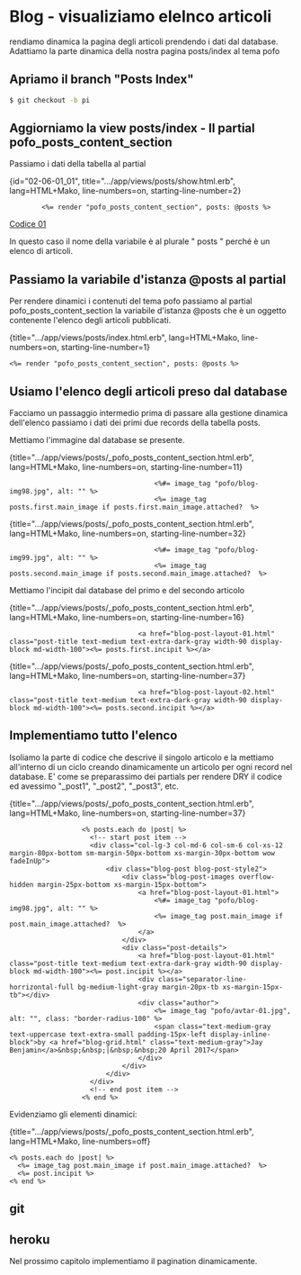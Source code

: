 # Blog - visualiziamo elelnco articoli

rendiamo dinamica la pagina degli articoli prendendo i dati dal database.
Adattiamo la parte dinamica della nostra pagina posts/index al tema pofo




## Apriamo il branch "Posts Index"

```bash
$ git checkout -b pi
```




## Aggiorniamo la view posts/index - Il partial pofo_posts_content_section

Passiamo i dati della tabella al partial

{id="02-06-01_01", title=".../app/views/posts/show.html.erb", lang=HTML+Mako, line-numbers=on, starting-line-number=2}
```
        <%= render "pofo_posts_content_section", posts: @posts %>
```

[Codice 01](#02-06-01_01all)

In questo caso il nome della variabile è al plurale " posts " perché è un elenco di articoli.




## Passiamo la variabile d'istanza @posts al partial

Per rendere dinamici i contenuti del tema pofo passiamo al partial pofo_posts_content_section la variabile d'istanza @posts che è un oggetto contenente l'elenco degli articoli pubblicati.

{title=".../app/views/posts/index.html.erb", lang=HTML+Mako, line-numbers=on, starting-line-number=1}
```
<%= render "pofo_posts_content_section", posts: @posts %>
```




## Usiamo l'elenco degli articoli preso dal database

Facciamo un passaggio intermedio prima di passare alla gestione dinamica dell'elenco passiamo i dati dei primi due records della tabella posts.

Mettiamo l'immagine dal database se presente.

{title=".../app/views/posts/_pofo_posts_content_section.html.erb", lang=HTML+Mako, line-numbers=on, starting-line-number=11}
```
                                    <%#= image_tag "pofo/blog-img98.jpg", alt: "" %>
                                    <%= image_tag posts.first.main_image if posts.first.main_image.attached?  %>
```

{title=".../app/views/posts/_pofo_posts_content_section.html.erb", lang=HTML+Mako, line-numbers=on, starting-line-number=32}
```
                                    <%#= image_tag "pofo/blog-img99.jpg", alt: "" %>
                                    <%= image_tag posts.second.main_image if posts.second.main_image.attached?  %>
```

Mettiamo l'incipit dal database del primo e del secondo articolo

{title=".../app/views/posts/_pofo_posts_content_section.html.erb", lang=HTML+Mako, line-numbers=on, starting-line-number=16}
```
                                <a href="blog-post-layout-01.html" class="post-title text-medium text-extra-dark-gray width-90 display-block md-width-100"><%= posts.first.incipit %></a>
```

{title=".../app/views/posts/_pofo_posts_content_section.html.erb", lang=HTML+Mako, line-numbers=on, starting-line-number=37}
```
                                <a href="blog-post-layout-02.html" class="post-title text-medium text-extra-dark-gray width-90 display-block md-width-100"><%= posts.second.incipit %></a>
```




## Implementiamo tutto l'elenco

Isoliamo la parte di codice che descrive il singolo articolo e la mettiamo all'interno di un ciclo creando dinamicamente un articolo per ogni record nel database.
E' come se preparassimo dei partials per rendere DRY il codice ed avessimo "_post1", "_post2", "_post3", etc.

{title=".../app/views/posts/_pofo_posts_content_section.html.erb", lang=HTML+Mako, line-numbers=on, starting-line-number=37}
```
                  <% posts.each do |post| %>
                    <!-- start post item -->
                    <div class="col-lg-3 col-md-6 col-sm-6 col-xs-12 margin-80px-bottom sm-margin-50px-bottom xs-margin-30px-bottom wow fadeInUp">
                        <div class="blog-post blog-post-style2">
                            <div class="blog-post-images overflow-hidden margin-25px-bottom xs-margin-15px-bottom">
                                <a href="blog-post-layout-01.html">
                                    <%#= image_tag "pofo/blog-img98.jpg", alt: "" %>
                                    <%= image_tag post.main_image if post.main_image.attached?  %>
                                </a>
                            </div>
                            <div class="post-details">
                                <a href="blog-post-layout-01.html" class="post-title text-medium text-extra-dark-gray width-90 display-block md-width-100"><%= post.incipit %></a>
                                <div class="separator-line-horrizontal-full bg-medium-light-gray margin-20px-tb xs-margin-15px-tb"></div>
                                <div class="author">
                                    <%= image_tag "pofo/avtar-01.jpg", alt: "", class: "border-radius-100" %>
                                    <span class="text-medium-gray text-uppercase text-extra-small padding-15px-left display-inline-block">by <a href="blog-grid.html" class="text-medium-gray">Jay Benjamin</a>&nbsp;&nbsp;|&nbsp;&nbsp;20 April 2017</span>
                                </div>
                            </div>
                        </div>
                    </div>
                    <!-- end post item -->
                  <% end %>
```

Evidenziamo gli elementi dinamici:

{title=".../app/views/posts/_pofo_posts_content_section.html.erb", lang=HTML+Mako, line-numbers=off}
```
<% posts.each do |post| %>
  <%= image_tag post.main_image if post.main_image.attached?  %>
  <%= post.incipit %>
<% end %>
```




## git



## heroku




Nel prossimo capitolo implementiamo il pagination dinamicamente.

